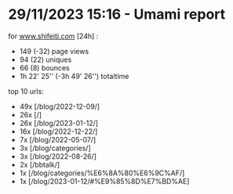 # 29/11/2023 15:16 - Umami report
for www.shifeiti.com [24h] :

 - 149 (-32) page views
 - 94 (22) uniques
 - 66 (8) bounces
 - 1h 22' 25'' (-3h 49' 26'') totaltime


top 10 urls:
 - 49x [/blog/2022-12-09/]
 - 26x [/]
 - 26x [/blog/2023-01-12/]
 - 16x [/blog/2022-12-22/]
 - 7x [/blog/2022-05-07/]
 - 3x [/blog/categories/]
 - 3x [/blog/2022-08-26/]
 - 2x [/bbtalk/]
 - 1x [/blog/categories/%E6%8A%80%E6%9C%AF/]
 - 1x [/blog/2023-01-12/#%E9%85%8D%E7%BD%AE]


